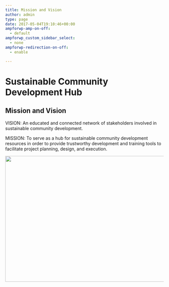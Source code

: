 ```yaml
---
title: Mission and Vision
author: admin
type: page
date: 2017-05-04T19:10:46+00:00
ampforwp-amp-on-off:
  - default
ampforwp_custom_sidebar_select:
  - none
ampforwp-redirection-on-off:
  - enable

---
```

# Sustainable Community Development Hub

## Mission and Vision

VISION: An educated and connected network of stakeholders involved in sustainable community development.

MISSION: To serve as a hub for sustainable community development resources in order to provide trustworthy development and training tools to facilitate project planning, design, and execution.

<img src="https://scdhub.org/wp-content/uploads/2017/05/lakeshore0-1-1024x681.jpg" alt="" width="600" height="399" class="alignnone size-large wp-image-6710" srcset="https://scdhub.org/wp-content/uploads/2017/05/lakeshore0-1-1024x681.jpg 1024w, https://scdhub.org/wp-content/uploads/2017/05/lakeshore0-1-300x199.jpg 300w, https://scdhub.org/wp-content/uploads/2017/05/lakeshore0-1-768x511.jpg 768w" sizes="(max-width: 600px) 100vw, 600px" />
